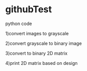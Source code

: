 # githubTest

python code

1)convert images to grayscale

2)convert grayscale to binary image

3)convert to binary 2D matrix

4)print 2D matrix based on design
